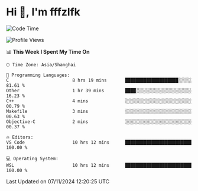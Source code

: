 # Hi 👋, I'm fffzlfk

<!--START_SECTION:waka-->
![Code Time](http://img.shields.io/badge/Code%20Time-986%20hrs%2040%20mins-blue)

![Profile Views](http://img.shields.io/badge/Profile%20Views-0-blue)

📊 **This Week I Spent My Time On** 

```text
🕑︎ Time Zone: Asia/Shanghai

💬 Programming Languages: 
C                        8 hrs 19 mins       ████████████████████░░░░░   81.61 % 
Other                    1 hr 39 mins        ████░░░░░░░░░░░░░░░░░░░░░   16.23 % 
C++                      4 mins              ░░░░░░░░░░░░░░░░░░░░░░░░░   00.79 % 
Makefile                 3 mins              ░░░░░░░░░░░░░░░░░░░░░░░░░   00.63 % 
Objective-C              2 mins              ░░░░░░░░░░░░░░░░░░░░░░░░░   00.37 % 

🔥 Editors: 
VS Code                  10 hrs 12 mins      █████████████████████████   100.00 % 

💻 Operating System: 
WSL                      10 hrs 12 mins      █████████████████████████   100.00 % 
```


 Last Updated on 07/11/2024 12:20:25 UTC
<!--END_SECTION:waka-->
